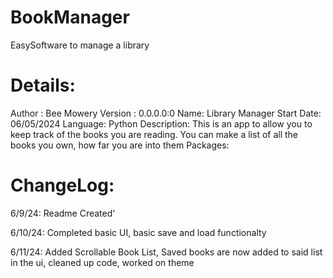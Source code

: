 # BookManager
EasySoftware to manage a library

# Details:
Author : Bee Mowery
Version : 0.0.0.0:0
Name: Library Manager
Start Date: 06/05/2024
Language: Python
Description: This is an app to allow you to keep track of the books you are reading. You can make a list of all the books you own, how far you are into them
Packages:

# ChangeLog:

6/9/24: Readme Created'

6/10/24: Completed basic UI, basic save and load functionalty

6/11/24: Added Scrollable Book List, Saved books are now added to said list in the ui, cleaned up code, worked on theme